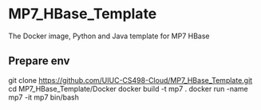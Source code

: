 # MP7_HBase_Template
The Docker image, Python and Java template for MP7 HBase


## Prepare env

git clone https://github.com/UIUC-CS498-Cloud/MP7_HBase_Template.git
cd MP7_HBase_Template/Docker
docker build -t mp7 .
docker run -name mp7 -it mp7 bin/bash